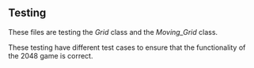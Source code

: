 ## Testing ##
These files are testing the *Grid* class and the *Moving_Grid* class. 

These testing have different test cases to ensure that the functionality of the 2048 game is correct. 
